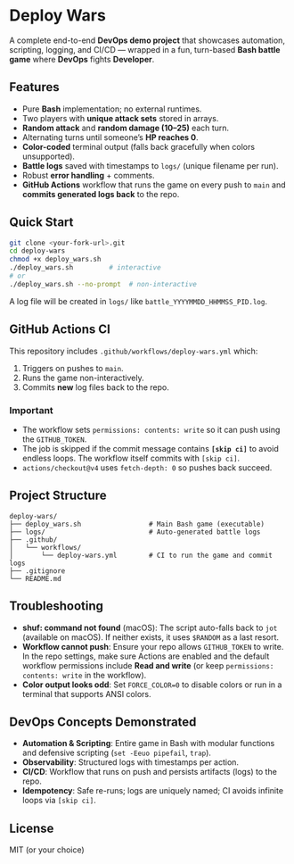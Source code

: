 # Deploy Wars

A complete end-to-end **DevOps demo project** that showcases automation, scripting, logging, and CI/CD — wrapped in a fun, turn-based **Bash battle game** where **DevOps** fights **Developer**.

## Features

- Pure **Bash** implementation; no external runtimes.
- Two players with **unique attack sets** stored in arrays.
- **Random attack** and **random damage (10–25)** each turn.
- Alternating turns until someone’s **HP reaches 0**.
- **Color-coded** terminal output (falls back gracefully when colors unsupported).
- **Battle logs** saved with timestamps to `logs/` (unique filename per run).
- Robust **error handling** + comments.
- **GitHub Actions** workflow that runs the game on every push to `main` and **commits generated logs back** to the repo.

## Quick Start

```bash
git clone <your-fork-url>.git
cd deploy-wars
chmod +x deploy_wars.sh
./deploy_wars.sh         # interactive
# or
./deploy_wars.sh --no-prompt  # non-interactive
```

A log file will be created in `logs/` like `battle_YYYYMMDD_HHMMSS_PID.log`.

## GitHub Actions CI

This repository includes `.github/workflows/deploy-wars.yml` which:

1. Triggers on pushes to `main`.
2. Runs the game non-interactively.
3. Commits **new** log files back to the repo.

### Important

- The workflow sets `permissions: contents: write` so it can push using the `GITHUB_TOKEN`.
- The job is skipped if the commit message contains **`[skip ci]`** to avoid endless loops. The workflow itself commits with `[skip ci]`.
- `actions/checkout@v4` uses `fetch-depth: 0` so pushes back succeed.

## Project Structure

```
deploy-wars/
├── deploy_wars.sh                 # Main Bash game (executable)
├── logs/                          # Auto-generated battle logs
├── .github/
│   └── workflows/
│       └── deploy-wars.yml        # CI to run the game and commit logs
├── .gitignore
└── README.md
```

## Troubleshooting

- **shuf: command not found** (macOS): The script auto-falls back to `jot` (available on macOS). If neither exists, it uses `$RANDOM` as a last resort.
- **Workflow cannot push**: Ensure your repo allows `GITHUB_TOKEN` to write. In the repo settings, make sure Actions are enabled and the default workflow permissions include **Read and write** (or keep `permissions: contents: write` in the workflow).
- **Color output looks odd**: Set `FORCE_COLOR=0` to disable colors or run in a terminal that supports ANSI colors.

## DevOps Concepts Demonstrated

- **Automation & Scripting**: Entire game in Bash with modular functions and defensive scripting (`set -Eeuo pipefail`, `trap`).
- **Observability**: Structured logs with timestamps per action.
- **CI/CD**: Workflow that runs on push and persists artifacts (logs) to the repo.
- **Idempotency**: Safe re-runs; logs are uniquely named; CI avoids infinite loops via `[skip ci]`.

## License

MIT (or your choice)
